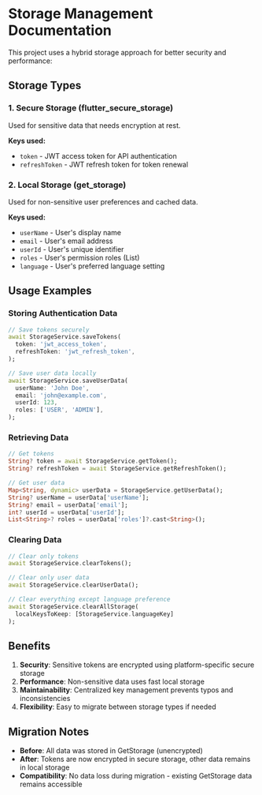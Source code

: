 # Storage Management Documentation

This project uses a hybrid storage approach for better security and performance:

## Storage Types

### 1. **Secure Storage** (flutter_secure_storage)
Used for sensitive data that needs encryption at rest.

**Keys used:**
- `token` - JWT access token for API authentication
- `refreshToken` - JWT refresh token for token renewal

### 2. **Local Storage** (get_storage)
Used for non-sensitive user preferences and cached data.

**Keys used:**
- `userName` - User's display name
- `email` - User's email address
- `userId` - User's unique identifier
- `roles` - User's permission roles (List<String>)
- `language` - User's preferred language setting

## Usage Examples

### Storing Authentication Data
```dart
// Save tokens securely
await StorageService.saveTokens(
  token: 'jwt_access_token',
  refreshToken: 'jwt_refresh_token',
);

// Save user data locally
await StorageService.saveUserData(
  userName: 'John Doe',
  email: 'john@example.com',
  userId: 123,
  roles: ['USER', 'ADMIN'],
);
```

### Retrieving Data
```dart
// Get tokens
String? token = await StorageService.getToken();
String? refreshToken = await StorageService.getRefreshToken();

// Get user data
Map<String, dynamic> userData = StorageService.getUserData();
String? userName = userData['userName'];
String? email = userData['email'];
int? userId = userData['userId'];
List<String>? roles = userData['roles']?.cast<String>();
```

### Clearing Data
```dart
// Clear only tokens
await StorageService.clearTokens();

// Clear only user data
await StorageService.clearUserData();

// Clear everything except language preference
await StorageService.clearAllStorage(
  localKeysToKeep: [StorageService.languageKey]
);
```

## Benefits

1. **Security**: Sensitive tokens are encrypted using platform-specific secure storage
2. **Performance**: Non-sensitive data uses fast local storage
3. **Maintainability**: Centralized key management prevents typos and inconsistencies
4. **Flexibility**: Easy to migrate between storage types if needed

## Migration Notes

- **Before**: All data was stored in GetStorage (unencrypted)
- **After**: Tokens are now encrypted in secure storage, other data remains in local storage
- **Compatibility**: No data loss during migration - existing GetStorage data remains accessible
